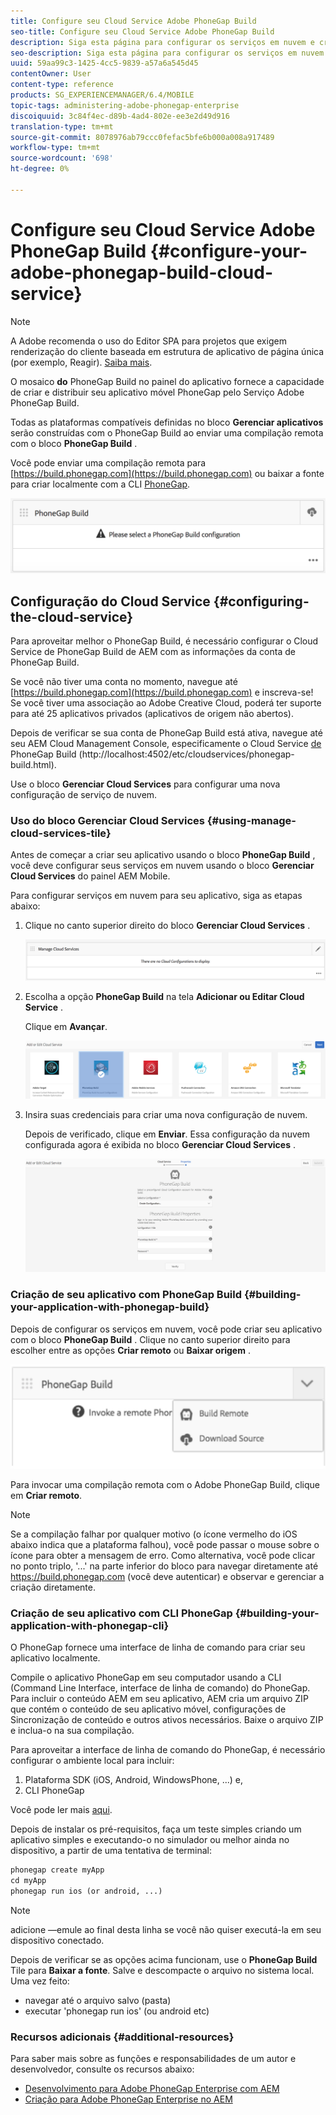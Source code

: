 ```yaml
---
title: Configure seu Cloud Service Adobe PhoneGap Build
seo-title: Configure seu Cloud Service Adobe PhoneGap Build
description: Siga esta página para configurar os serviços em nuvem e criar seu aplicativo com a criação do PhoneGap.
seo-description: Siga esta página para configurar os serviços em nuvem e criar seu aplicativo com a criação do PhoneGap.
uuid: 59aa99c3-1425-4cc5-9839-a57a6a545d45
contentOwner: User
content-type: reference
products: SG_EXPERIENCEMANAGER/6.4/MOBILE
topic-tags: administering-adobe-phonegap-enterprise
discoiquuid: 3c84f4ec-d89b-4ad4-802e-ee3e2d49d916
translation-type: tm+mt
source-git-commit: 8078976ab79ccc0fefac5bfe6b000a008a917489
workflow-type: tm+mt
source-wordcount: '698'
ht-degree: 0%

---
```



# Configure seu Cloud Service Adobe PhoneGap Build {#configure-your-adobe-phonegap-build-cloud-service}

>[!NOTE]
>
>A Adobe recomenda o uso do Editor SPA para projetos que exigem renderização do cliente baseada em estrutura de aplicativo de página única (por exemplo, Reagir). [Saiba mais](/help/sites-developing/spa-overview.md).

O mosaico **do** PhoneGap Build no painel do aplicativo fornece a capacidade de criar e distribuir seu aplicativo móvel PhoneGap pelo Serviço Adobe PhoneGap Build.

Todas as plataformas compatíveis definidas no bloco **Gerenciar aplicativos** serão construídas com o PhoneGap Build ao enviar uma compilação remota com o bloco **PhoneGap Build** .

Você pode enviar uma compilação remota para [https://build.phonegap.com](https://build.phonegap.com) ou baixar a fonte para criar localmente com a CLI [PhoneGap](https://docs.phonegap.com/references/phonegap-cli/).

![PhoneGap Build](assets/chlimage_1-60.png)

## Configuração do Cloud Service {#configuring-the-cloud-service}

Para aproveitar melhor o PhoneGap Build, é necessário configurar o Cloud Service de PhoneGap Build de AEM com as informações da conta de PhoneGap Build.

Se você não tiver uma conta no momento, navegue até [https://build.phonegap.com](https://build.phonegap.com) e inscreva-se! Se você tiver uma associação ao Adobe Creative Cloud, poderá ter suporte para até 25 aplicativos privados (aplicativos de origem não abertos).

Depois de verificar se sua conta de PhoneGap Build está ativa, navegue até seu AEM Cloud Management Console, especificamente o Cloud Service [de](http://localhost:4502/etc/cloudservices/phonegap-build.html) PhoneGap Build (http://localhost:4502/etc/cloudservices/phonegap-build.html).

Use o bloco **Gerenciar Cloud Services** para configurar uma nova configuração de serviço de nuvem.

### Uso do bloco Gerenciar Cloud Services {#using-manage-cloud-services-tile}

Antes de começar a criar seu aplicativo usando o bloco **PhoneGap Build** , você deve configurar seus serviços em nuvem usando o bloco **Gerenciar Cloud Services** do painel AEM Mobile.

Para configurar serviços em nuvem para seu aplicativo, siga as etapas abaixo:

1. Clique no canto superior direito do bloco **Gerenciar Cloud Services** .

   ![chlimage_1-61](assets/chlimage_1-61.png)

1. Escolha a opção **PhoneGap Build** na tela **Adicionar ou Editar Cloud Service** .

   Clique em **Avançar**.

   ![chlimage_1-62](assets/chlimage_1-62.png)

1. Insira suas credenciais para criar uma nova configuração de nuvem.

   Depois de verificado, clique em **Enviar**. Essa configuração da nuvem configurada agora é exibida no bloco **Gerenciar Cloud Services** .

   ![chlimage_1-63](assets/chlimage_1-63.png)

### Criação de seu aplicativo com PhoneGap Build {#building-your-application-with-phonegap-build}

Depois de configurar os serviços em nuvem, você pode criar seu aplicativo com o bloco **PhoneGap Build** . Clique no canto superior direito para escolher entre as opções **Criar remoto** ou **Baixar origem** .

![chlimage_1-64](assets/chlimage_1-64.png)

Para invocar uma compilação remota com o Adobe PhoneGap Build, clique em **Criar remoto**.

>[!NOTE]
>
>Se a compilação falhar por qualquer motivo (o ícone vermelho do iOS abaixo indica que a plataforma falhou), você pode passar o mouse sobre o ícone para obter a mensagem de erro. Como alternativa, você pode clicar no ponto triplo, &#39;...&#39; na parte inferior do bloco para navegar diretamente até https://build.phonegap.com (você deve autenticar) e observar e gerenciar a criação diretamente.

### Criação de seu aplicativo com CLI PhoneGap {#building-your-application-with-phonegap-cli}

O PhoneGap fornece uma interface de linha de comando para criar seu aplicativo localmente.

Compile o aplicativo PhoneGap em seu computador usando a CLI (Command Line Interface, interface de linha de comando) do PhoneGap. Para incluir o conteúdo AEM em seu aplicativo, AEM cria um arquivo ZIP que contém o conteúdo de seu aplicativo móvel, configurações de Sincronização de conteúdo e outros ativos necessários. Baixe o arquivo ZIP e inclua-o na sua compilação.

Para aproveitar a interface de linha de comando do PhoneGap, é necessário configurar o ambiente local para incluir:

1. Plataforma SDK (iOS, Android, WindowsPhone, ...) e,
1. CLI PhoneGap

Você pode ler mais [aqui](https://docs.phonegap.com/references/phonegap-cli/).

Depois de instalar os pré-requisitos, faça um teste simples criando um aplicativo simples e executando-o no simulador ou melhor ainda no dispositivo, a partir de uma tentativa de terminal:

```xml
phonegap create myApp
cd myApp
phonegap run ios (or android, ...)
```

>[!NOTE]
>
>adicione —emule ao final desta linha se você não quiser executá-la em seu dispositivo conectado.

Depois de verificar se as opções acima funcionam, use o **PhoneGap Build** Tile para **Baixar a fonte**. Salve e descompacte o arquivo no sistema local. Uma vez feito:

* navegar até o arquivo salvo (pasta)
* executar &#39;phonegap run ios&#39; (ou android etc)

### Recursos adicionais {#additional-resources}

Para saber mais sobre as funções e responsabilidades de um autor e desenvolvedor, consulte os recursos abaixo:

* [Desenvolvimento para Adobe PhoneGap Enterprise com AEM](/help/mobile/developing-in-phonegap.md)
* [Criação para Adobe PhoneGap Enterprise no AEM](/help/mobile/phonegap.md)
